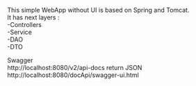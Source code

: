 

This simple WebApp without UI is based on Spring and Tomcat.<br>
It has next layers :<br>
 -Controllers<br>
 -Service<br>
 -DAO<br>
 -DTO<br>

Swagger<br>
http://localhost:8080/v2/api-docs        return JSON <br>
http://localhost:8080/docApi/swagger-ui.html
        
        
  

